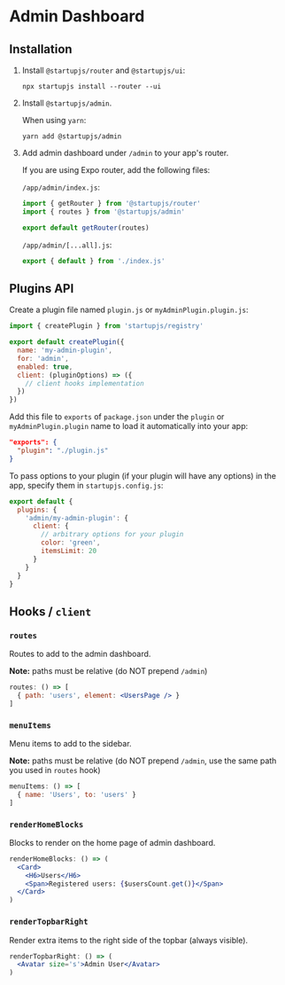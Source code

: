 # Admin Dashboard

## Installation

1. Install `@startupjs/router` and `@startupjs/ui`:

    ```
    npx startupjs install --router --ui
    ```

2. Install `@startupjs/admin`.

    When using `yarn`:

    ```
    yarn add @startupjs/admin
    ```

3. Add admin dashboard under `/admin` to your app's router.

    If you are using Expo router, add the following files:

    `/app/admin/index.js`:

    ```js
    import { getRouter } from '@startupjs/router'
    import { routes } from '@startupjs/admin'

    export default getRouter(routes)
    ```

    `/app/admin/[...all].js`:

    ```js
    export { default } from './index.js'
    ```

## Plugins API

Create a plugin file named `plugin.js` or `myAdminPlugin.plugin.js`:

```js
import { createPlugin } from 'startupjs/registry'

export default createPlugin({
  name: 'my-admin-plugin',
  for: 'admin',
  enabled: true,
  client: (pluginOptions) => ({
    // client hooks implementation
  })
})
```

Add this file to `exports` of `package.json` under the `plugin` or `myAdminPlugin.plugin` name to load it automatically into your app:

```json
"exports": {
  "plugin": "./plugin.js"
}
```

To pass options to your plugin (if your plugin will have any options) in the app, specify them in `startupjs.config.js`:

```js
export default {
  plugins: {
    'admin/my-admin-plugin': {
      client: {
        // arbitrary options for your plugin
        color: 'green',
        itemsLimit: 20
      }
    }
  }
}
```

## Hooks / `client`

### `routes`

Routes to add to the admin dashboard.

**Note:** paths must be relative (do NOT prepend `/admin`)

```jsx
routes: () => [
  { path: 'users', element: <UsersPage /> }
]
```

### `menuItems`

Menu items to add to the sidebar.

**Note:** paths must be relative (do NOT prepend `/admin`, use the same path you used in `routes` hook)

```jsx
menuItems: () => [
  { name: 'Users', to: 'users' }
]
```

### `renderHomeBlocks`

Blocks to render on the home page of admin dashboard.

```jsx
renderHomeBlocks: () => (
  <Card>
    <H6>Users</H6>
    <Span>Registered users: {$usersCount.get()}</Span>
  </Card>
)
```

### `renderTopbarRight`

Render extra items to the right side of the topbar (always visible).

```jsx
renderTopbarRight: () => (
  <Avatar size='s'>Admin User</Avatar>
)
```
